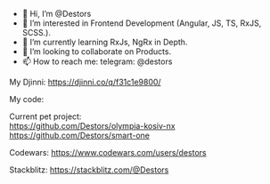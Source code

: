 - 👋 Hi, I’m @Destors
- 👀 I’m interested in Frontend Development (Angular, JS, TS, RxJS, SCSS.).
- 🌱 I’m currently learning RxJs, NgRx in Depth.
- 💞️ I’m looking to collaborate on Products.
- 📫 How to reach me: telegram: @destors


My Djinni: https://djinni.co/q/f31c1e9800/

My code:

Current pet project: <br>
https://github.com/Destors/olympia-kosiv-nx
https://github.com/Destors/smart-one

Codewars:
https://www.codewars.com/users/destors


Stackblitz:
https://stackblitz.com/@Destors
